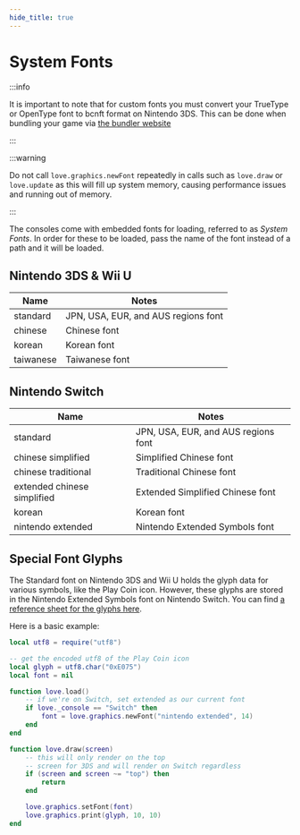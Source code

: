 ```yaml
---
hide_title: true
---
```


# System Fonts

:::info

It is important to note that for custom fonts you must convert your TrueType or OpenType font to bcnft format on Nintendo 3DS. This can be done when bundling your game via [the bundler website](/bundler/overview)

:::

:::warning

Do not call `love.graphics.newFont` repeatedly in calls such as `love.draw` or `love.update` as this will fill up system memory, causing performance issues and running out of memory.

:::

The consoles come with embedded fonts for loading, referred to as _System Fonts_. In order for these to be loaded, pass the name of the font instead of a path and it will be loaded.

## Nintendo 3DS & Wii U

| Name      | Notes                               |
| --------- | ----------------------------------- |
| standard  | JPN, USA, EUR, and AUS regions font |
| chinese   | Chinese font                        |
| korean    | Korean font                         |
| taiwanese | Taiwanese font                      |

## Nintendo Switch

| Name                        | Notes                               |
| --------------------------- | ----------------------------------- |
| standard                    | JPN, USA, EUR, and AUS regions font |
| chinese simplified          | Simplified Chinese font             |
| chinese traditional         | Traditional Chinese font            |
| extended chinese simplified | Extended Simplified Chinese font    |
| korean                      | Korean font                         |
| nintendo extended           | Nintendo Extended Symbols font      |

## Special Font Glyphs

The Standard font on Nintendo 3DS and Wii U holds the glyph data for various symbols, like the Play Coin icon. However, these glyphs are stored in the Nintendo Extended Symbols font on Nintendo Switch. You can find [a reference sheet for the glyphs here](/images/nintendo_extended_glyphs_sheet.webp).

Here is a basic example:

```lua title='main.lua'
local utf8 = require("utf8")

-- get the encoded utf8 of the Play Coin icon
local glyph = utf8.char("0xE075")
local font = nil

function love.load()
    -- if we're on Switch, set extended as our current font
    if love._console == "Switch" then
        font = love.graphics.newFont("nintendo extended", 14)
    end
end

function love.draw(screen)
    -- this will only render on the top
    -- screen for 3DS and will render on Switch regardless
    if (screen and screen ~= "top") then
        return
    end

    love.graphics.setFont(font)
    love.graphics.print(glyph, 10, 10)
end
```
